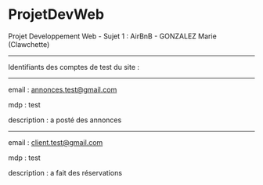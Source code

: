 # ProjetDevWeb
Projet Developpement Web - Sujet 1 : AirBnB - GONZALEZ Marie (Clawchette) 

___
Identifiants des comptes de test du site :
___

email : annonces.test@gmail.com     

mdp : test      

description : a posté des annonces

____

email : client.test@gmail.com

mdp : test

description : a fait des réservations
